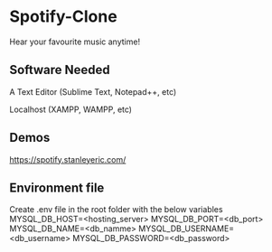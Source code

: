 # Spotify-Clone

Hear your favourite music anytime!

## Software Needed

A Text Editor (Sublime Text, Notepad++, etc)

Localhost (XAMPP, WAMPP, etc)

## Demos

https://spotify.stanleyeric.com/

## Environment file
Create .env file in the root folder with the below variables
MYSQL_DB_HOST=<hosting_server>
MYSQL_DB_PORT=<db_port>
MYSQL_DB_NAME=<db_namme>
MYSQL_DB_USERNAME=<db_username>
MYSQL_DB_PASSWORD=<db_password>
